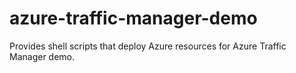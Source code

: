 # azure-traffic-manager-demo
Provides shell scripts that deploy Azure resources for Azure Traffic Manager demo.
